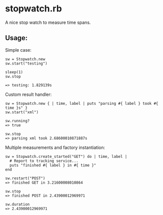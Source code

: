 stopwatch.rb
============

A nice stop watch to measure time spans.

Usage:
------

Simple case:

    sw = Stopwatch.new
    sw.start("testing")

    sleep(1)
    sw.stop
    
    => testing: 1.829139s


Custom result handler:

    sw = Stopwatch.new { | time, label | puts "parsing #{ label } took #{ time }s" }
    sw.start("xml")
    
    sw.running?
    => true

    sw.stop
    => parsing xml took 2.68600010871887s


Multiple measurements and factory instantiation:

    sw = Stopwatch.create_started("GET") do | time, label |
      # Report to tracking service...
      puts "finished #{ label } in #{ time }"
    end
    
    sw.restart("POST")
    => finished GET in 3.21600008010864
    
    sw.stop
    => finished POST in 2.43900012969971
    
    sw.duration
    => 2.43900012969971

